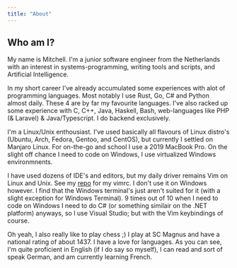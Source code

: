 ```yaml
---
title: "About"
---
```


## Who am I? 
My name is Mitchell. I'm a junior software engineer from the Netherlands with an interest in systems-programming, writing tools and scripts, and Artificial Intelligence.

In my short career I've already accumulated some experiences with alot of programming languages. Most notably I use Rust, Go, C# and Python almost daily. These 4 are by far my favourite languages. I've also racked up some experience with C, C++, Java, Haskell, Bash, web-languages like PHP (& Laravel) & Java/Typescript. I do backend exclusively.

I'm a Linux/Unix enthousiast. I've used basically all flavours of Linux distro's (Ubuntu, Arch, Fedora, Gentoo, and CentOS), but currently I settled on Manjaro Linux. For on-the-go and school I use a 2019 MacBook Pro. On the slight off chance I need to code on Windows, I use virtualized Windows environmnents. 

I have used dozens of IDE's and editors, but my daily driver remains Vim on Linux and Unix. See my [repo](https://github.com/MitchellWeg/vimrc) for my vimrc. I don't use it on Windows however. I find that the Windows terminal's just aren't suited for it (with a slight exception for Windows Terminal). 9 times out of 10 when I need to code on Windows I need to do C# (or something similair on the .NET platform) anyways, so I use Visual Studio; but with the Vim keybindings of course.

Oh yeah, I also really like to play chess ;) I play at SC Magnus and have a national rating of about 1437. I have a love for languages. As you can see, I'm quite proficient in English (if I do say so myself), I can read and sort of speak German, and am currently learning French.
